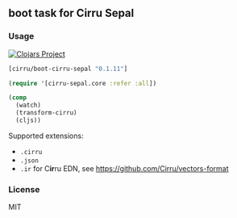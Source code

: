 
boot task for Cirru Sepal
----

### Usage

[![Clojars Project](https://img.shields.io/clojars/v/cirru/boot-cirru-sepal.svg)](https://clojars.org/cirru/boot-cirru-sepal)

```clojure
[cirru/boot-cirru-sepal "0.1.11"]
```

```clojure
(require '[cirru-sepal.core :refer :all])

(comp
  (watch)
  (transform-cirru)
  (cljs))
```

Supported extensions:

* `.cirru`
* `.json`
* `.ir` for C**ir**ru EDN, see https://github.com/Cirru/vectors-format

### License

MIT
